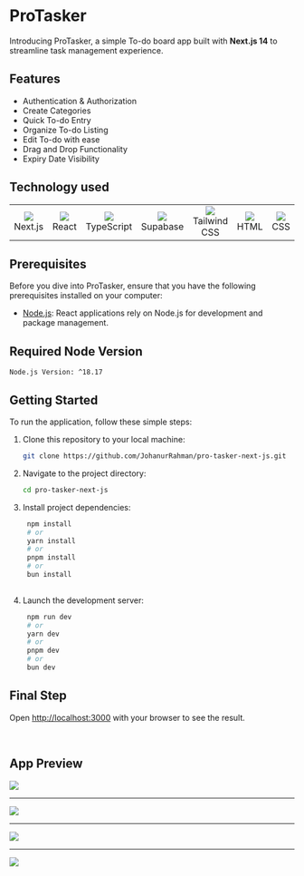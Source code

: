 # ProTasker

Introducing ProTasker, a simple To-do board app built with <strong>Next.js 14</strong> to streamline task management experience.

## Features
- Authentication & Authorization
- Create Categories
- Quick To-do Entry
- Organize To-do Listing
- Edit To-do with ease
- Drag and Drop Functionality
- Expiry Date Visibility

## Technology used
<table>
  <tr>
    <td align="center">
      <img src="https://skillicons.dev/icons?i=next" />
      <br>Next.js
    </td>
    <td align="center">
      <img src="https://skillicons.dev/icons?i=react" />
      <br>React
    </td>
    <td align="center">
      <img src="https://skillicons.dev/icons?i=ts" />
      <br>TypeScript
    </td>
    <td align="center">
      <img src="https://skillicons.dev/icons?i=supabase" />
      <br>Supabase
    </td>
    <td align="center">
      <img src="https://skillicons.dev/icons?i=tailwind" />
      <br>Tailwind CSS
    </td>
    <td align="center">
      <img src="https://skillicons.dev/icons?i=html" />
      <br>HTML
    </td>
    <td align="center">
      <img src="https://skillicons.dev/icons?i=css" />
      <br>CSS
    </td>
  </tr>
</table>

## Prerequisites

Before you dive into ProTasker, ensure that you have the following prerequisites installed on your computer:

- [Node.js](https://nodejs.org/): React applications rely on Node.js for development and package management.

## Required Node Version

`Node.js Version: ^18.17`


## Getting Started

To run the application, follow these simple steps:

1. Clone this repository to your local machine:

   ```bash
   git clone https://github.com/JohanurRahman/pro-tasker-next-js.git

2. Navigate to the project directory:

   ```bash
   cd pro-tasker-next-js
   
3. Install project dependencies:

   ```bash
    npm install
    # or
    yarn install
    # or
    pnpm install
    # or
    bun install
  

4. Launch the development server:

   ```bash
    npm run dev
    # or
    yarn dev
    # or
    pnpm dev
    # or
    bun dev


## Final Step

Open [http://localhost:3000](http://localhost:3000) with your browser to see the result.

<br>

## App Preview


<kbd>
  <img src="https://github.com/JohanurRahman/pro-tasker-next-js/assets/42015613/d7d33da6-be39-4090-adce-4eaccde1db91">
</kbd>

<hr>

<kbd>
  <img src="https://github.com/JohanurRahman/pro-tasker-next-js/assets/42015613/a38074ca-c0e9-4127-ab3a-7b44b4e45b34">
</kbd>

<hr>

<kbd>
  <img src="https://github.com/JohanurRahman/pro-tasker-next-js/assets/42015613/3194d2c8-31a0-4b2f-8e69-902752698f35">
</kbd>

<hr>

<kbd>
  <img src="https://github.com/JohanurRahman/pro-tasker-next-js/assets/42015613/b2352e50-f028-4e91-917b-56e91d80f8a2">
</kbd>
